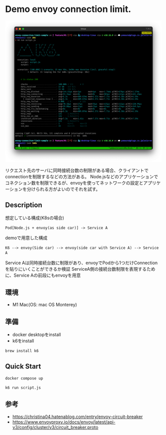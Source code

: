 # Demo envoy connection limit.

<img src="https://raw.githubusercontent.com/Ko1103/envoy-connection-limit-sample/c55ce971e7996b167d415f01f4ee5e3f60e25ab2/assets/test_result.png" />

リクエスト先のサーバに同時接続台数の制限がある場合、クライアントでconnectionを制限するなどの方法がある。
Node.jsなどのアプリケーションでコネクション数を制限できるが、envoyを使ってネットワークの設定とアプリケーションを分けられる方がよいのでそれを試す。

## Description

想定している構成(K8sの場合)

```
Pod[Node.js + envoy(as side car)] -> Service A
```

demoで用意した構成

```
K6 --> envoy(Side car) --> envoy(side car with Service A) --> Service A
```

Service Aは同時接続台数に制限があり、envoyでPodから1つだけConnectionを貼りにいくことができるか検証
ServiceA側の接続台数制限を表現するために、Service Aの前段にもenvoyを用意

## 環境
- M1 Mac(OS: mac OS Monterey)

## 準備
- docker desktopをinstall
- k6をinstall

```
brew install k6
```

## Quick Start

```
docker compose up
```

```
k6 run script.js
```


## 参考
- https://christina04.hatenablog.com/entry/envoy-circuit-breaker
- https://www.envoyproxy.io/docs/envoy/latest/api-v3/config/cluster/v3/circuit_breaker.proto
